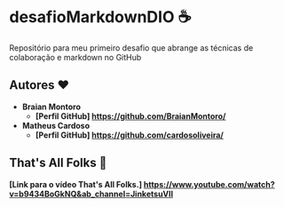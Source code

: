 # desafioMarkdownDIO ☕️

Repositório para meu primeiro desafio que abrange as técnicas de colaboração e markdown no GitHub

## Autores ❤️

- **Braian Montoro** <br />
	- **[Perfil GitHub] https://github.com/BraianMontoro/**
- **Matheus Cardoso** <br />
	- **[Perfil GitHub] https://github.com/cardosoliveira/**
	
## That's All Folks 🎉
**[Link para o vídeo That's All Folks.] https://www.youtube.com/watch?v=b9434BoGkNQ&ab_channel=JinketsuVII**